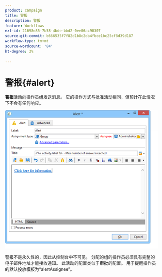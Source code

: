 ```yaml
---
product: campaign
title: 警报
description: 警报
feature: Workflows
exl-id: 21698e85-7b58-4bde-bbd2-0ee06ac90307
source-git-commit: b666535f7f82d1b8c2da4fbce1bc25cf8d39d187
workflow-type: tm+mt
source-wordcount: '84'
ht-degree: 3%

---
```


# 警报{#alert}



**警报**&#x200B;活动向操作员组发送消息。 它的操作方式与批准活动相同，但预计在此情况下不会有任何响应。

![](assets/edit_alerte.png)

警报不是永久性的，因此从控制台中不可见。 分配的组的操作员必须具有完整的电子邮件地址才能接收通知。 此活动的配置类似于&#x200B;**审批**&#x200B;的配置。 用于提醒操作员的默认投放模板为“alertAssignee”。
